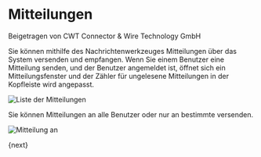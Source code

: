 # Mitteilungen
<span class="text-muted contributed-by">Beigetragen von CWT Connector & Wire Technology GmbH</span>

Sie können mithilfe des Nachrichtenwerkzeuges Mitteilungen über das System versenden und empfangen. Wenn Sie einem Benutzer eine Mitteilung senden, und der Benutzer angemeldet ist, öffnet sich ein Mitteilungsfenster und der Zähler für ungelesene Mitteilungen in der Kopfleiste wird angepasst.

![Liste der Mitteilungen](/docs/assets/old_images/ProEnterprise/message-list.png)

Sie können Mitteilungen an alle Benutzer oder nur an bestimmte versenden.

![Mitteilung an](/docs/assets/old_images/ProEnterprise/message-to.png)

{next}
